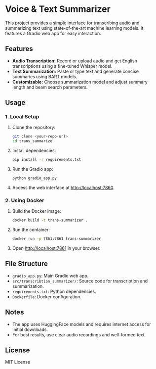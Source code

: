 # Voice & Text Summarizer

This project provides a simple interface for transcribing audio and summarizing text using state-of-the-art machine learning models. It features a Gradio web app for easy interaction.

## Features

- **Audio Transcription:** Record or upload audio and get English transcriptions using a fine-tuned Whisper model.
- **Text Summarization:** Paste or type text and generate concise summaries using BART models.
- **Customizable:** Choose summarization model and adjust summary length and beam search parameters.

## Usage

### 1. Local Setup

1. Clone the repository:
   ```bash
   git clone <your-repo-url>
   cd trans_summarize
   ```

2. Install dependencies:
   ```bash
   pip install -r requirements.txt
   ```

3. Run the Gradio app:
   ```bash
   python gradio_app.py
   ```

4. Access the web interface at [http://localhost:7860](http://localhost:7860).

### 2. Using Docker

1. Build the Docker image:
   ```bash
   docker build -t trans-summarizer .
   ```

2. Run the container:
   ```bash
   docker run -p 7861:7861 trans-summarizer
   ```

3. Open [http://localhost:7861](http://localhost:7860) in your browser.

## File Structure

- `gradio_app.py`: Main Gradio web app.
- `src/transcribtion_summarizer/`: Source code for transcription and summarization.
- `requirements.txt`: Python dependencies.
- `Dockerfile`: Docker configuration.

## Notes

- The app uses HuggingFace models and requires internet access for initial downloads.
- For best results, use clear audio recordings and well-formed text.

## License

MIT License


